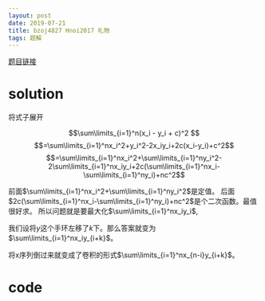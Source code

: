 ```yaml
---
layout: post
date: 2019-07-21
title: bzoj4827 Hnoi2017 礼物
tags: 题解
---
```


[题目链接](https://www.lydsy.com/JudgeOnline/problem.php?id=4827)

# solution

将式子展开

$$\sum\limits_{i=1}^n(x_i - y_i + c)^2 $$
$$=\sum\limits_{i=1}^nx_i^2+y_i^2-2x_iy_i+2c(x_i-y_i)+c^2$$
$$=\sum\limits_{i=1}^nx_i^2+\sum\limits_{i=1}^ny_i^2-2\sum\limits_{i=1}^nx_iy_i+2c(\sum\limits_{i=1}^nx_i-\sum\limits_{i=1}^ny_i)+nc^2$$

前面$\sum\limits_{i=1}^nx_i^2+\sum\limits_{i=1}^ny_i^2$是定值。
后面$2c(\sum\limits_{i=1}^nx_i-\sum\limits_{i=1}^ny_i)+nc^2$是个二次函数。最值很好求。
所以问题就是要最大化$\sum\limits_{i=1}^nx_iy_i$,

我们设将$y$这个手环左移了$k$下。那么答案就变为$\sum\limits_{i=1}^nx_iy_{i+k}$。

将x序列倒过来就变成了卷积的形式$\sum\limits_{i=1}^nx_{n-i}y_{i+k}$。

# code


